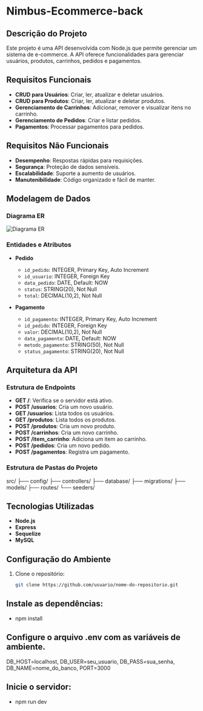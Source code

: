 ﻿# Nimbus-Ecommerce-back

## Descrição do Projeto

Este projeto é uma API desenvolvida com Node.js que permite gerenciar um sistema de e-commerce. A API oferece funcionalidades para gerenciar usuários, produtos, carrinhos, pedidos e pagamentos.

## Requisitos Funcionais

- **CRUD para Usuários**: Criar, ler, atualizar e deletar usuários.
- **CRUD para Produtos**: Criar, ler, atualizar e deletar produtos.
- **Gerenciamento de Carrinhos**: Adicionar, remover e visualizar itens no carrinho.
- **Gerenciamento de Pedidos**: Criar e listar pedidos.
- **Pagamentos**: Processar pagamentos para pedidos.

## Requisitos Não Funcionais

- **Desempenho**: Respostas rápidas para requisições.
- **Segurança**: Proteção de dados sensíveis.
- **Escalabilidade**: Suporte a aumento de usuários.
- **Manutenibilidade**: Código organizado e fácil de manter.

## Modelagem de Dados

### Diagrama ER

![Diagrama ER](caminho/para/o/diagrama.png)

### Entidades e Atributos

- **Pedido**
  - `id_pedido`: INTEGER, Primary Key, Auto Increment
  - `id_usuario`: INTEGER, Foreign Key
  - `data_pedido`: DATE, Default: NOW
  - `status`: STRING(20), Not Null
  - `total`: DECIMAL(10,2), Not Null

- **Pagamento**
  - `id_pagamento`: INTEGER, Primary Key, Auto Increment
  - `id_pedido`: INTEGER, Foreign Key
  - `valor`: DECIMAL(10,2), Not Null
  - `data_pagamento`: DATE, Default: NOW
  - `metodo_pagamento`: STRING(50), Not Null
  - `status_pagamento`: STRING(20), Not Null

## Arquitetura da API

### Estrutura de Endpoints

- **GET /**: Verifica se o servidor está ativo.
- **POST /usuarios**: Cria um novo usuário.
- **GET /usuarios**: Lista todos os usuários.
- **GET /produtos**: Lista todos os produtos.
- **POST /produtos**: Cria um novo produto.
- **POST /carrinhos**: Cria um novo carrinho.
- **POST /item_carrinho**: Adiciona um item ao carrinho.
- **POST /pedidos**: Cria um novo pedido.
- **POST /pagamentos**: Registra um pagamento.

### Estrutura de Pastas do Projeto

src/
  ├── config/ 
  ├── controllers/ 
  ├── database/ 
  ├── migrations/ 
  ├── models/ 
  ├── routes/ 
  └── seeders/


## Tecnologias Utilizadas

- **Node.js**
- **Express**
- **Sequelize**
- **MySQL**

## Configuração do Ambiente

1. Clone o repositório:
   ```bash
   git clone https://github.com/usuario/nome-do-repositorio.git

## Instale as dependências:
- npm install

## Configure o arquivo .env com as variáveis de ambiente.

DB_HOST=localhost,
DB_USER=seu_usuario,
DB_PASS=sua_senha,
DB_NAME=nome_do_banco,
PORT=3000

## Inicie o servidor:
- npm run dev

